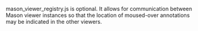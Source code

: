 mason_viewer_registry.js is optional. It allows for communication between Mason viewer instances so that the location of moused-over annotations may be indicated in the other viewers.
